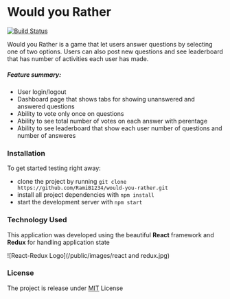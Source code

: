 # Would you Rather

[![Build Status](https://travis-ci.org/joemccann/dillinger.svg?branch=master)](https://travis-ci.org/joemccann/dillinger)

Would you Rather is a game that let users answer questions by selecting one of two options. Users can also post new questions and see leaderboard that has number of activities each user has made.

##### Feature summary:
  - User login/logout
  - Dashboard page that shows tabs for showing unanswered and answered questions
  - Ability to vote only once on questions
  - Ability to see total number of votes on each answer with perentage
  - Ability to see leaderboard that show each user number of questions and number of answeres

### Installation
To get started testing right away:

* clone the project by running `git clone https://github.com/RamiB1234/would-you-rather.git`
* install all project dependencies with `npm install`
* start the development server with `npm start`

### Technology Used
This application was developed using the beautiful **React** framework and **Redux** for handling application state

![React-Redux Logo](/public/images/react and redux.jpg)

### License
The project is release under [MIT](https://github.com/RamiB1234/would-you-rather/blob/master/LICENSE) License

